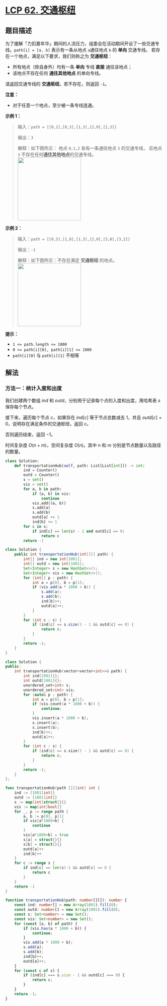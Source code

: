 # [LCP 62. 交通枢纽](https://leetcode.cn/problems/D9PW8w)

## 题目描述

<!-- 这里写题目描述 -->

为了缓解「力扣嘉年华」期间的人流压力，组委会在活动期间开设了一些交通专线。`path[i] = [a, b]` 表示有一条从地点 `a`通往地点 `b` 的 **单向** 交通专线。
若存在一个地点，满足以下要求，我们则称之为 **交通枢纽**：

-   所有地点（除自身外）均有一条 **单向** 专线 **直接** 通往该地点；
-   该地点不存在任何 **通往其他地点** 的单向专线。

请返回交通专线的 **交通枢纽**。若不存在，则返回 `-1`。

**注意：**

-   对于任意一个地点，至少被一条专线连通。

**示例 1：**

> 输入：`path = [[0,1],[0,3],[1,3],[2,0],[2,3]]`
>
> 输出：`3`
>
> 解释：如下图所示：
> 地点 `0,1,2` 各有一条通往地点 `3` 的交通专线，
> 且地点 `3` 不存在任何**通往其他地点**的交通专线。
> <br><img alt="" src="./images/1663902572-yOlUCr-image.png" style="width: 200px;" />

**示例 2：**

> 输入：`path = [[0,3],[1,0],[1,3],[2,0],[3,0],[3,2]]`
>
> 输出：`-1`
>
> 解释：如下图所示：不存在满足 **交通枢纽** 的地点。
> <br><img alt="" src="./images/1663902595-McsEkY-image.png" style="width: 200px;" />

**提示：**

-   `1 <= path.length <= 1000`
-   `0 <= path[i][0], path[i][1] <= 1000`
-   `path[i][0]` 与 `path[i][1]` 不相等

## 解法

### 方法一：统计入度和出度

我们创建两个数组 $ind$ 和 $outd$，分别用于记录每个点的入度和出度，用哈希表 $s$ 保存每个节点。

接下来，遍历每个节点 $c$，如果存在 $ind[c]$ 等于节点总数减去 $1$，并且 $outd[c]=0$，说明存在满足条件的交通枢纽，返回 $c$。

否则遍历结束，返回 $-1$。

时间复杂度 $O(n + m)$，空间复杂度 $O(n)$。其中 $n$ 和 $m$ 分别是节点数量以及路径的数量。

<!-- tabs:start -->

```python
class Solution:
    def transportationHub(self, path: List[List[int]]) -> int:
        ind = Counter()
        outd = Counter()
        s = set()
        vis = set()
        for a, b in path:
            if (a, b) in vis:
                continue
            vis.add((a, b))
            s.add(a)
            s.add(b)
            outd[a] += 1
            ind[b] += 1
        for c in s:
            if ind[c] == len(s) - 1 and outd[c] == 0:
                return c
        return -1
```

```java
class Solution {
    public int transportationHub(int[][] path) {
        int[] ind = new int[1001];
        int[] outd = new int[1001];
        Set<Integer> s = new HashSet<>();
        Set<Integer> vis = new HashSet<>();
        for (int[] p : path) {
            int a = p[0], b = p[1];
            if (vis.add(a * 1000 + b)) {
                s.add(a);
                s.add(b);
                ind[b]++;
                outd[a]++;
            }
        }
        for (int c : s) {
            if (ind[c] == s.size() - 1 && outd[c] == 0) {
                return c;
            }
        }
        return -1;
    }
}
```

```cpp
class Solution {
public:
    int transportationHub(vector<vector<int>>& path) {
        int ind[1001]{};
        int outd[1001]{};
        unordered_set<int> s;
        unordered_set<int> vis;
        for (auto& p : path) {
            int a = p[0], b = p[1];
            if (vis.count(a * 1000 + b)) {
                continue;
            }
            vis.insert(a * 1000 + b);
            s.insert(a);
            s.insert(b);
            ind[b]++;
            outd[a]++;
        }
        for (int c : s) {
            if (ind[c] == s.size() - 1 && outd[c] == 0) {
                return c;
            }
        }
        return -1;
    }
};
```

```go
func transportationHub(path [][]int) int {
	ind := [1001]int{}
	outd := [1001]int{}
	s := map[int]struct{}{}
	vis := map[int]bool{}
	for _, p := range path {
		a, b := p[0], p[1]
		if vis[a*1000+b] {
			continue
		}
		vis[a*1000+b] = true
		s[a] = struct{}{}
		s[b] = struct{}{}
		outd[a]++
		ind[b]++
	}
	for c := range s {
		if ind[c] == len(s)-1 && outd[c] == 0 {
			return c
		}
	}
	return -1
}
```

```ts
function transportationHub(path: number[][]): number {
    const ind: number[] = new Array(1001).fill(0);
    const outd: number[] = new Array(1001).fill(0);
    const s: Set<number> = new Set();
    const vis: Set<number> = new Set();
    for (const [a, b] of path) {
        if (vis.has(a * 1000 + b)) {
            continue;
        }
        vis.add(a * 1000 + b);
        s.add(a);
        s.add(b);
        ind[b]++;
        outd[a]++;
    }
    for (const c of s) {
        if (ind[c] === s.size - 1 && outd[c] === 0) {
            return c;
        }
    }
    return -1;
}
```

<!-- tabs:end -->

<!-- end -->
